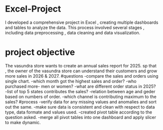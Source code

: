# Excel-Project
I developed a comprehensive project in Excel , creating multiple dashboards and tables to analyze the data. This process involved several stages , including data preprocessing , data cleaning and data visualization.
# project objective
The vasundra store wants to create an annual sales report for 2025. sp that , the owner of the vasundra store can understand their customers and grow more sales in 2026 & 2027.
#questions
-compare the sales and orders using single chart.
-which month got the highest sales and order?
-who purchased more- men or women?
-what are different order status in 2025?
-list of top 5 states contributes the sales?
-relation between age and geder based on numbers of order.
-which channel is contributing maximum to the sales?
#process
-verify data for any missing values and anomalies and sort out the same.
-make sure data is consistent and clean with respect to data type, data formate and values used.
-created pivot table according to the question asked.
-merge all pivot tables into one dashboard and apply slicer to make dynamic.

